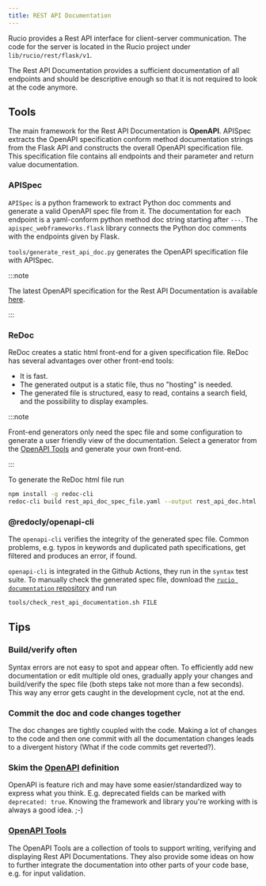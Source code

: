 ```yaml
---
title: REST API Documentation
---
```

Rucio provides a Rest API interface for client-server communication. The code
for the server is located in the Rucio project under `lib/rucio/rest/flask/v1`.

The Rest API Documentation provides a sufficient documentation of all endpoints
and should be descriptive enough so that it is not required to look at the code
anymore.

## Tools

The main framework for the Rest API Documentation is **OpenAPI**. APISpec
extracts the OpenAPI specification conform method documentation strings from the
Flask API and constructs the overall OpenAPI specification file. This
specification file contains all endpoints and their parameter and return value
documentation.

### APISpec

`APISpec` is a python framework to extract Python doc comments and generate a
valid OpenAPI spec file from it. The documentation for each endpoint is a
yaml-conform python method doc string starting after `---`. The
`apispec_webframeworks.flask` library connects the Python doc comments with the
endpoints given by Flask.

`tools/generate_rest_api_doc.py` generates the OpenAPI specification file with
APISpec.

:::note

The latest OpenAPI specification for the Rest API Documentation is available
[here](pathname:///yaml/rest_api_doc_spec.yaml).

:::

### ReDoc

ReDoc creates a static html front-end for a given specification file. ReDoc has
several advantages over other front-end tools:

- It is fast.
- The generated output is a static file, thus no "hosting" is needed.
- The generated file is structured, easy to read, contains a search field, and
  the possibility to display examples.

:::note

Front-end generators only need the spec file and some configuration to generate
a user friendly view of the documentation. Select a generator from the [OpenAPI
Tools](https://openapi.tools/#documentation) and generate your own front-end.

:::

To generate the ReDoc html file run

```bash
npm install -g redoc-cli
redoc-cli build rest_api_doc_spec_file.yaml --output rest_api_doc.html
```

### @redocly/openapi-cli

The `openapi-cli` verifies the integrity of the generated spec file. Common
problems, e.g. typos in keywords and duplicated path specifications, get
filtered and produces an error, if found.

`openapi-cli` is integrated in the Github Actions, they run in the `syntax` test
suite. To manually check the generated spec file, download the [`rucio documentation` repository](https://github.com/rucio/documentation) and run

```bash
tools/check_rest_api_documentation.sh FILE
```

## Tips

### Build/verify often

Syntax errors are not easy to spot and appear often. To efficiently add new
documentation or edit multiple old ones, gradually apply your changes and
build/verify the spec file (both steps take not more than a few seconds). This
way any error gets caught in the development cycle, not at the end.

### Commit the doc and code changes together

The doc changes are tightly coupled with the code. Making a lot of changes to
the code and then one commit with all the documentation changes leads to a
divergent history (What if the code commits get reverted?).

### Skim the [OpenAPI](https://swagger.io/specification/) definition

OpenAPI is feature rich and may have some easier/standardized way to express
what you think. E.g. deprecated fields can be marked with `deprecated: true`.
Knowing the framework and library you're working with is always a good idea. ;-)

### [OpenAPI Tools](https://openapi.tools/)

The OpenAPI Tools are a collection of tools to support writing, verifying and
displaying Rest API Documentations. They also provide some ideas on how to
further integrate the documentation into other parts of your code base, e.g. for
input validation.
